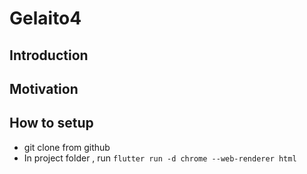 # Gelaito4
## Introduction
## Motivation
## How to setup
* git clone from github
* In project folder , run `flutter run -d chrome --web-renderer html`
